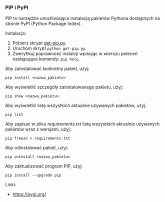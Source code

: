 
### PIP i PyPI

PIP to narzędzie umożliwiające instalację pakietów Pythona dostępnych na stronie PyPI (Python Package Index).

Instalacja:

1. Pobierz skrypt <a href="https://bootstrap.pypa.io/get-pip.py">get-pip.py</a>.
1. Uruchom skrypt <code>python get-pip.py</code>.
1. Zweryfikuj poprawność instalcji wpisując w wierszu poleceń następujące komendy: <code>pip help</code>.

Aby zainstalować konkretny pakiet, użyj:

```
pip install <nazwa_pakietu>
```
    
Aby wyświetlić szczegóły zainstalowanego pakietu, użyj:
    
```
pip show <nazwa_pakietu>
```

Aby wyświetlić listę wszystkich aktualnie używanych pakietów, użyj:

```
pip list
```

Aby zapisać w pliku *requirements.txt* listę wszystkich aktualnie używanych pakietów wraz z wersjami, użyj:

```
pip freeze > requirements.txt
```
    
Aby odinstalować pakiet, użyj:

```
pip uninstall <nazwa_pakietu>
```

Aby zaktualizować program PIP, użyj:
    
```
pip install --upgrade pip
```

Linki:

* https://pypi.org/
